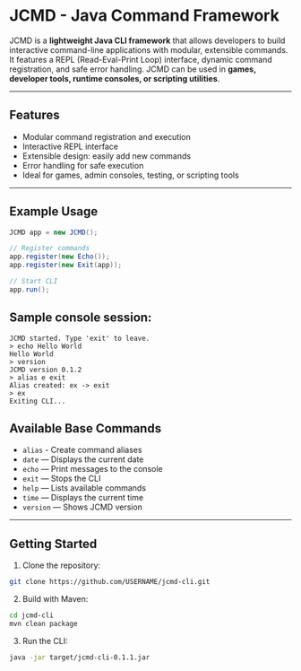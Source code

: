# JCMD - Java Command Framework

JCMD is a **lightweight Java CLI framework** that allows developers to build interactive command-line applications with modular, extensible commands.  
It features a REPL (Read-Eval-Print Loop) interface, dynamic command registration, and safe error handling. JCMD can be used in **games, developer tools, runtime consoles, or scripting utilities**.

---

## Features
- Modular command registration and execution
- Interactive REPL interface
- Extensible design: easily add new commands
- Error handling for safe execution
- Ideal for games, admin consoles, testing, or scripting tools

---

## Example Usage

```java
JCMD app = new JCMD();

// Register commands
app.register(new Echo());
app.register(new Exit(app));

// Start CLI
app.run();
```

## Sample console session:
```
JCMD started. Type 'exit' to leave.
> echo Hello World
Hello World
> version
JCMD version 0.1.2
> alias e exit
Alias created: ex -> exit
> ex
Exiting CLI...
```

## Available Base Commands

- `alias` - Create command aliases
- `date` — Displays the current date
- `echo` — Print messages to the console
- `exit` — Stops the CLI
- `help` — Lists available commands
- `time` — Displays the current time
- `version` — Shows JCMD version

---

## Getting Started

1. Clone the repository:
```bash
git clone https://github.com/USERNAME/jcmd-cli.git
```

2. Build with Maven:
```bash
cd jcmd-cli
mvn clean package
```

3. Run the CLI:
```bash
java -jar target/jcmd-cli-0.1.1.jar
```
